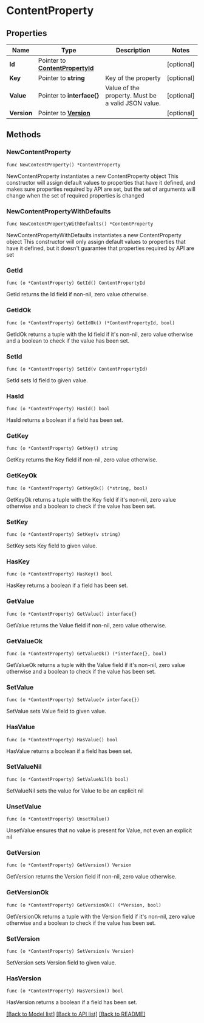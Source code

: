 # ContentProperty

## Properties

Name | Type | Description | Notes
------------ | ------------- | ------------- | -------------
**Id** | Pointer to [**ContentPropertyId**](ContentPropertyId.md) |  | [optional] 
**Key** | Pointer to **string** | Key of the property | [optional] 
**Value** | Pointer to **interface{}** | Value of the property. Must be a valid JSON value. | [optional] 
**Version** | Pointer to [**Version**](Version.md) |  | [optional] 

## Methods

### NewContentProperty

`func NewContentProperty() *ContentProperty`

NewContentProperty instantiates a new ContentProperty object
This constructor will assign default values to properties that have it defined,
and makes sure properties required by API are set, but the set of arguments
will change when the set of required properties is changed

### NewContentPropertyWithDefaults

`func NewContentPropertyWithDefaults() *ContentProperty`

NewContentPropertyWithDefaults instantiates a new ContentProperty object
This constructor will only assign default values to properties that have it defined,
but it doesn't guarantee that properties required by API are set

### GetId

`func (o *ContentProperty) GetId() ContentPropertyId`

GetId returns the Id field if non-nil, zero value otherwise.

### GetIdOk

`func (o *ContentProperty) GetIdOk() (*ContentPropertyId, bool)`

GetIdOk returns a tuple with the Id field if it's non-nil, zero value otherwise
and a boolean to check if the value has been set.

### SetId

`func (o *ContentProperty) SetId(v ContentPropertyId)`

SetId sets Id field to given value.

### HasId

`func (o *ContentProperty) HasId() bool`

HasId returns a boolean if a field has been set.

### GetKey

`func (o *ContentProperty) GetKey() string`

GetKey returns the Key field if non-nil, zero value otherwise.

### GetKeyOk

`func (o *ContentProperty) GetKeyOk() (*string, bool)`

GetKeyOk returns a tuple with the Key field if it's non-nil, zero value otherwise
and a boolean to check if the value has been set.

### SetKey

`func (o *ContentProperty) SetKey(v string)`

SetKey sets Key field to given value.

### HasKey

`func (o *ContentProperty) HasKey() bool`

HasKey returns a boolean if a field has been set.

### GetValue

`func (o *ContentProperty) GetValue() interface{}`

GetValue returns the Value field if non-nil, zero value otherwise.

### GetValueOk

`func (o *ContentProperty) GetValueOk() (*interface{}, bool)`

GetValueOk returns a tuple with the Value field if it's non-nil, zero value otherwise
and a boolean to check if the value has been set.

### SetValue

`func (o *ContentProperty) SetValue(v interface{})`

SetValue sets Value field to given value.

### HasValue

`func (o *ContentProperty) HasValue() bool`

HasValue returns a boolean if a field has been set.

### SetValueNil

`func (o *ContentProperty) SetValueNil(b bool)`

 SetValueNil sets the value for Value to be an explicit nil

### UnsetValue
`func (o *ContentProperty) UnsetValue()`

UnsetValue ensures that no value is present for Value, not even an explicit nil
### GetVersion

`func (o *ContentProperty) GetVersion() Version`

GetVersion returns the Version field if non-nil, zero value otherwise.

### GetVersionOk

`func (o *ContentProperty) GetVersionOk() (*Version, bool)`

GetVersionOk returns a tuple with the Version field if it's non-nil, zero value otherwise
and a boolean to check if the value has been set.

### SetVersion

`func (o *ContentProperty) SetVersion(v Version)`

SetVersion sets Version field to given value.

### HasVersion

`func (o *ContentProperty) HasVersion() bool`

HasVersion returns a boolean if a field has been set.


[[Back to Model list]](../README.md#documentation-for-models) [[Back to API list]](../README.md#documentation-for-api-endpoints) [[Back to README]](../README.md)


